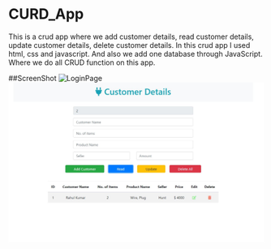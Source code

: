 # CURD_App

This is a crud app where we add customer details, read customer details, update customer details, delete customer details. In this crud app I used html, css and javascript.
And also we add one database through JavaScript. Where we do all CRUD function on this app.

##ScreenShot
![LoginPage](github.com/kushmahi21/CURD_App/blob/main/customerapps1/scrrenshot/login.JPG)
![CustomerDetails](https://github.com/kushmahi21/CURD_App/blob/main/customerapps1/scrrenshot/main.JPG)
